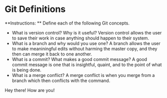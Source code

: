# Git Definitions

**Instructions: ** Define each of the following Git concepts.

* What is version control?  Why is it useful?
Version control allows the user to save their work in case anything should happen to their system. 
* What is a branch and why would you use one?
A branch allows the user to make meaniningful edits without harming the master copy, and they then can merge it back to one another. 
* What is a commit? What makes a good commit message?
A good commit message is one that is insightful, quaint, and to the point of what is being done.
* What is a merge conflict?
A merge conflict is when you merge from a branch  which then conflicts with the command. 

Hey there! How are you!